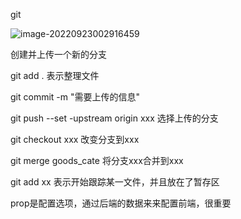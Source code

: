 git



![image-20220923002916459](C:\Users\24953\AppData\Roaming\Typora\typora-user-images\image-20220923002916459.png)

创建并上传一个新的分支



git add . 表示整理文件

git commit -m  "需要上传的信息"

git push --set -upstream origin xxx 选择上传的分支

git checkout xxx  改变分支到xxx

git merge goods_cate 将分支xxx合并到xxx

git add xx  表示开始跟踪某一文件，并且放在了暂存区

prop是配置选项，通过后端的数据来来配置前端，很重要
